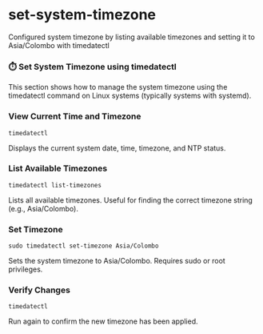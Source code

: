 # set-system-timezone

Configured system timezone by listing available timezones and setting it to Asia/Colombo with timedatectl

### ⏱️ Set System Timezone using timedatectl

This section shows how to manage the system timezone using the timedatectl command on Linux systems (typically systems with systemd).

### View Current Time and Timezone

  ```shell
  timedatectl
```
Displays the current system date, time, timezone, and NTP status.

### List Available Timezones

```shell
timedatectl list-timezones
```
Lists all available timezones. Useful for finding the correct timezone string (e.g., Asia/Colombo).

### Set Timezone

  ```shell
  sudo timedatectl set-timezone Asia/Colombo
```
Sets the system timezone to Asia/Colombo. Requires sudo or root privileges.

### Verify Changes
```shell
timedatectl
```
Run again to confirm the new timezone has been applied.

